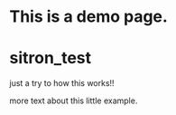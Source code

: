 # This is a demo page.

# sitron_test
just a try to how this works!!

more text about this little example.
